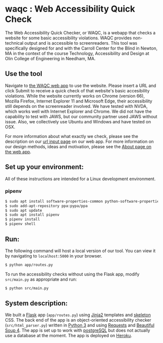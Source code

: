 # waqc : Web Accessibility Quick Check

The Web Accessibility Quick Checker, or WAQC, is a webapp that checks a website for some basic accessibility violations. WAQC provides non-technical output and is accessible to screenreaders. This tool was specifically designed for and with the Carroll Center for the Blind in Newton, MA in the context of the course Technology, Accessibility and Design at Olin College of Engineering in Needham, MA.

## Use the tool

Navigate to [the WAQC web app](http://waqc.herokuapp.com/ "Link to WAQC web app home page") to use the website. Please insert a URL and click Submit to receive a quick check of that website's basic accesibility violations.
While the website currently works on Chrome (version 66), Mozilla Firefox, Internet Explorer 11 and Microsoft Edge, their accessibility still depends on the screenreader involved. We have tested with NVDA, which works well with Internet Explorer and Chrome. We did not have the capability to test with JAWS, but our community partner used JAWS without issue. Also, we collectively use Ubuntu and Windows and have tested on OSX.

For more information about what exactly we check, please see the description on our [url input page](http://waqc.herokuapp.com "web app") on our web app. For more information on our design methods, ideas and motivation, please see the [About page on the web app](http://waqc.herokuapp.com/about "Link to WAQC app about page").

## Set up your environment:

All of these instructions are intended for a Linux development environment.

### pipenv

```bash
$ sudo apt install software-properties-common python-software-properties
$ sudo add-apt-repository ppa:pypa/ppa
$ sudo apt update
$ sudo apt install pipenv
$ pipenv install
$ pipenv shell
```

## Run:

The following command will host a local version of our tool. You can view it by navigating to `localhost:5000` in your browser.

```bash
$ python app/routes.py
```

To run the accessibility checks without using the Flask app, modify `src/main.py` as appropriate and run:

```bash
$ python src/main.py
```

## System description:

We built a [Flask](http://flask.pocoo.org/docs/0.12/ "Flask documentation") app (`app/routes.py`) using [Jinja2](http://jinja.pocoo.org/docs/2.10/ "Jinja documentation") templates and [skeleton](http://getskeleton.com/ "Skeleton CSS") CSS. The back end of the app is an object-oriented accessibility checker (`src/html_parser.py`) written in [Python 3](https://docs.python.org/3/ "Python documentation") and using [Requests](http://docs.python-requests.org/en/master/ "Requests documentation") and [Beautiful Soup 4](https://www.crummy.com/software/BeautifulSoup/bs4/doc/ "Beautiful Soup documentation"). The app is set up to work with [postgreSQL](https://www.heroku.com/postgres "PostgreSQL with Heroku documentation") but does not actually use a database at the moment. The app is deployed on [Heroku](https://devcenter.heroku.com/ "Heroku documentation").
